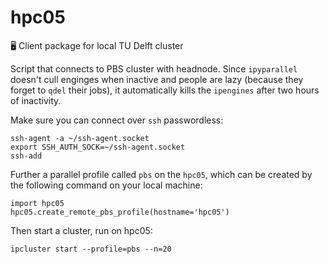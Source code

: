 # hpc05
🖥 Client package for local TU Delft cluster

Script that connects to PBS cluster with headnode. Since `ipyparallel` doesn't cull enginges when inactive and people are lazy (because they forget to `qdel` their jobs), it automatically kills the `ipengines` after two hours of inactivity.


Make sure you can connect over `ssh` passwordless:
```
ssh-agent -a ~/ssh-agent.socket
export SSH_AUTH_SOCK=~/ssh-agent.socket
ssh-add
```

Further a parallel profile called `pbs` on the `hpc05`, which can be created by the following command on your local machine:
```
import hpc05
hpc05.create_remote_pbs_profile(hostname='hpc05')
```

Then start a cluster, run on hpc05:

```
ipcluster start --profile=pbs --n=20
```
